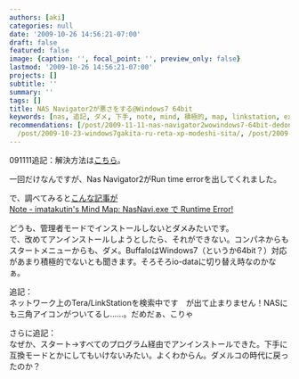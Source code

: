 ```yaml
---
authors: [aki]
categories: null
date: '2009-10-26 14:56:21-07:00'
draft: false
featured: false
image: {caption: '', focal_point: '', preview_only: false}
lastmod: '2009-10-26 14:56:21-07:00'
projects: []
subtitle: ''
summary: ''
tags: []
title: NAS Navigator2が悪さをする@Windows7 64bit
keywords: [nas, 追記, ダメ, 下手, note, mind, 積極的, map, linkstation, exe]
recommendations: [/post/2009-11-11-nas-navigator2wowindows7-64bit-dedong-kasufang-fa/,
  /post/2009-10-23-windows7gakita-ru-reta-xp-modeshi-sita/, /post/2009-10-25-macdui-ying-siteinainasnopurintosabaji-neng-woshi-uniha/]
---
```


091111追記：解決方法は[こちら](http://wp.me/pvR30-d2)。

一回だけなんですが、Nas Navigator2がRun time errorを出してくれました。

で、調べてみると[こんな記事が  
Note - imatakutin's Mind Map: NasNavi.exe で Runtime Error!](http://imatakutin.blogspot.com/2008/05/nasnaviexe-runtime-error.html)

どうも、管理者モードでインストールしないとダメみたいです。  
で、改めてアンインストールしようとしたら、それができない。コンパネからもスタートメニューからも、ダメ。BuffaloはWindows7（というか64bit？）対応があまり積極的でないとも聞きます。そろそろio-dataに切り替え時なのかなぁ。

追記：  
ネットワーク上のTera/LinkStationを検索中です　が出て止まりません！NASにも三角アイコンがついてるし……。だめだぁ、こりゃ

さらに追記：  
なぜか、スタート→すべてのプログラム経由でアンインストールできた。下手に互換モードとかにしてもいけないみたい。よくわからん。ダメルコの時代に戻ったのか？